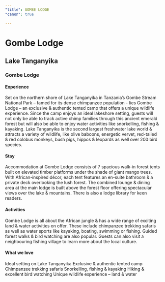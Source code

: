 ```yaml
---
"title": GOMBE LODGE
"canon": true

---
```


# Gombe Lodge
## Lake Tanganyika
### Gombe Lodge

#### Experience
Set on the northern shore of Lake Tanganyika in Tanzania’s Gombe Stream National Park – famed for its dense chimpanzee population - lies Gombe Lodge – an exclusive &amp; authentic tented camp that offers a unique wildlife experience.
Since the camp enjoys an ideal lakeshore setting, guests will not only be able to track active chimp families through this ancient emerald forest but will also be able to enjoy water activities like snorkelling, fishing &amp; kayaking.
Lake Tanganyika is the second largest freshwater lake world &amp; attracts a variety of wildlife, like olive baboons, energetic vervet, red-tailed &amp; red colobus monkeys, bush pigs, hippos &amp; leopards as well over 200 bird species.

#### Stay
Accommodation at Gombe Lodge consists of 7 spacious walk-in forest tents built on elevated timber platforms under the shade of giant mango trees.
With African-inspired décor, each tent features an en-suite bathroom &amp; a private deck overlooking the lush forest.
The combined lounge &amp; dining area at the main lodge is built above the forest floor offering spectacular views over the lake &amp; mountains. There is also a lodge library for keen readers.

#### Activities
Gombe Lodge is all about the African jungle &amp; has a wide range of exciting land &amp; water activities on offer.
These include chimpanzee trekking safaris as well as water sports like kayaking, boating, swimming or fishing. Guided forest walks &amp; bird watching are also popular.
Guests can also visit a neighbouring fishing village to learn more about the local culture.


#### What we love
Ideal setting on Lake Tanganyika
Exclusive &amp; authentic tented camp
Chimpanzee trekking safaris
Snorkelling, fishing &amp; kayaking
Hiking &amp; excellent bird watching
Unique wildlife experience – land &amp; water